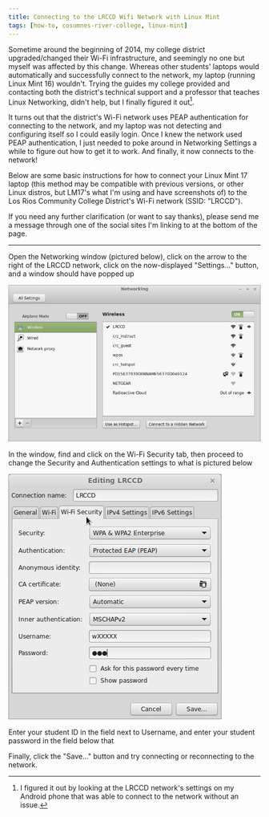 ```yaml
---
title: Connecting to the LRCCD Wifi Network with Linux Mint
tags: [how-to, cosumnes-river-college, linux-mint]
---
```


Sometime around the beginning of 2014, my college district upgraded/changed their Wi-Fi infrastructure, and seemingly no one but myself was affected by this change. Whereas other students' laptops would automatically and successfully connect to the network, my laptop (running Linux Mint 16) wouldn't. Trying the guides my college provided and contacting both the district's technical support and a professor that teaches Linux Networking, didn't help, but I finally figured it out[^1].

It turns out that the district's Wi-Fi network uses PEAP authentication for connecting to the network, and my laptop was not detecting and configuring itself so I could easily login. Once I knew the network used PEAP authentication, I just needed to poke around in Networking Settings a while to figure out how to get it to work. And finally, it now connects to the network!

Below are some basic instructions for how to connect your Linux Mint 17 laptop (this method may be compatible with previous versions, or other Linux distros, but LM17's what I'm using and have screenshots of) to the Los Rios Community College District's Wi-Fi network (SSID: "LRCCD").

If you need any further clarification (or want to say thanks), please send me a message through one of the social sites I'm linking to at the bottom of the page.

---

Open the Networking window (pictured below), click on the arrow to the right of the LRCCD network, click on the now-displayed "Settings..." button, and a window should have popped up

![Linux Mint 17's Networking Settings](../images/Linux%20Mint%20-%20Networking%20Window.png)

In the window, find and click on the Wi-Fi Security tab, then proceed to change the Security and Authentication settings to what is pictured below

![Editing Network's Wi-Fi Security](../images/Linux%20Mint%20-%20Editing%20LRCCD%20Wi-Fi%20Security.png)

Enter your student ID in the field next to Username, and enter your student password in the field below that

Finally, click the "Save..." button and try connecting or reconnecting to the network.

[^1]: I figured it out by looking at the LRCCD network's settings on my Android phone that was able to connect to the network without an issue.
